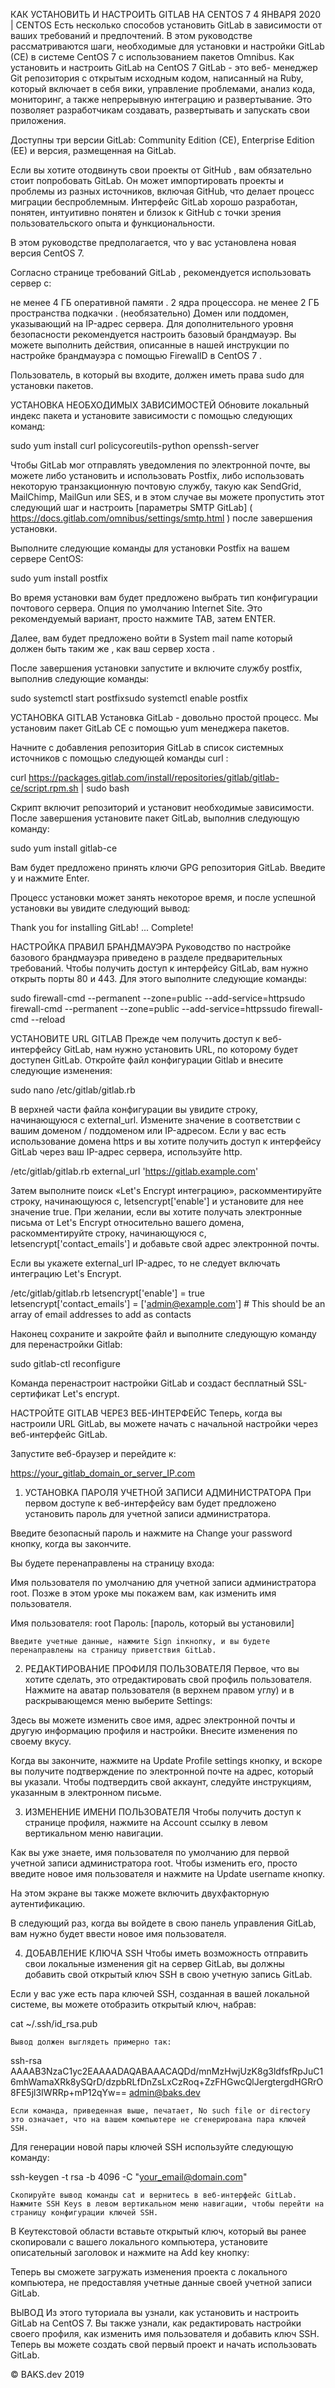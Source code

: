 КАК УСТАНОВИТЬ И НАСТРОИТЬ GITLAB НА CENTOS 7
 4 ЯНВАРЯ 2020 |  CENTOS
Есть несколько способов установить GitLab в зависимости от ваших требований и предпочтений. В этом руководстве рассматриваются шаги, необходимые для установки и настройки GitLab (CE) в системе CentOS 7 с использованием пакетов Omnibus.
Как установить и настроить GitLab на CentOS 7
GitLab - это веб- менеджер Git репозитория с открытым исходным кодом, написанный на Ruby, который включает в себя вики, управление проблемами, анализ кода, мониторинг, а также непрерывную интеграцию и развертывание. Это позволяет разработчикам создавать, развертывать и запускать свои приложения.

Доступны три версии GitLab: Community Edition (CE), Enterprise Edition (EE) и версия, размещенная на GitLab.

Если вы хотите отодвинуть свои проекты от GitHub , вам обязательно стоит попробовать GitLab. Он может импортировать проекты и проблемы из разных источников, включая GitHub, что делает процесс миграции беспроблемным. Интерфейс GitLab хорошо разработан, понятен, интуитивно понятен и близок к GitHub с точки зрения пользовательского опыта и функциональности.


В этом руководстве предполагается, что у вас установлена ​​новая версия CentOS 7.

Согласно странице требований GitLab , рекомендуется использовать сервер с:

не менее 4 ГБ оперативной памяти .
2 ядра процессора.
не менее 2 ГБ пространства подкачки .
(необязательно) Домен или поддомен, указывающий на IP-адрес сервера.
Для дополнительного уровня безопасности рекомендуется настроить базовый брандмауэр. Вы можете выполнить действия, описанные в нашей инструкции по настройке брандмауэра с помощью FirewallD в CentOS 7 .

Пользователь, в который вы входите, должен иметь права sudo для установки пакетов.


УСТАНОВКА НЕОБХОДИМЫХ ЗАВИСИМОСТЕЙ 
Обновите локальный индекс пакета и установите зависимости с помощью следующих команд:

sudo yum install curl policycoreutils-python openssh-server

   Чтобы GitLab мог отправлять уведомления по электронной почте, вы можете либо установить и использовать Postfix, либо использовать некоторую транзакционную почтовую службу, такую ​​как SendGrid, MailChimp, MailGun или SES, и в этом случае вы можете пропустить этот следующий шаг и настроить [параметры SMTP GitLab] ( https://docs.gitlab.com/omnibus/settings/smtp.html ) после завершения установки.

Выполните следующие команды для установки Postfix на вашем сервере CentOS:

sudo yum install postfix

   Во время установки вам будет предложено выбрать тип конфигурации почтового сервера. Опция по умолчанию Internet Site. Это рекомендуемый вариант, просто нажмите TAB, затем ENTER.

Далее, вам будет предложено войти в System mail name который должен быть таким же , как ваш сервер хоста .

После завершения установки запустите и включите службу postfix, выполнив следующие команды:

sudo systemctl start postfixsudo systemctl enable postfix

УСТАНОВКА GITLAB 
Установка GitLab - довольно простой процесс. Мы установим пакет GitLab CE с помощью yum менеджера пакетов.

Начните с добавления репозитория GitLab в список системных источников с помощью следующей команды curl :

curl https://packages.gitlab.com/install/repositories/gitlab/gitlab-ce/script.rpm.sh | sudo bash

Скрипт включит репозиторий и установит необходимые зависимости. После завершения установите пакет GitLab, выполнив следующую команду:

sudo yum install gitlab-ce

   Вам будет предложено принять ключи GPG репозитория GitLab. Введите y и нажмите Enter.

Процесс установки может занять некоторое время, и после успешной установки вы увидите следующий вывод:


Thank you for installing GitLab!
...
Complete!

НАСТРОЙКА ПРАВИЛ БРАНДМАУЭРА 
Руководство по настройке базового брандмауэра приведено в разделе предварительных требований. Чтобы получить доступ к интерфейсу GitLab, вам нужно открыть порты 80 и 443. Для этого выполните следующие команды:

sudo firewall-cmd --permanent --zone=public --add-service=httpsudo firewall-cmd --permanent --zone=public --add-service=httpssudo firewall-cmd --reload

УСТАНОВИТЕ URL GITLAB 
Прежде чем получить доступ к веб-интерфейсу GitLab, нам нужно установить URL, по которому будет доступен GitLab. Откройте файл конфигурации Gitlab и внесите следующие изменения:

sudo nano /etc/gitlab/gitlab.rb

   В верхней части файла конфигурации вы увидите строку, начинающуюся с external_url. Измените значение в соответствии с вашим доменом / поддоменом или IP-адресом. Если у вас есть использование домена https и вы хотите получить доступ к интерфейсу GitLab через ваш IP-адрес сервера, используйте http.

/etc/gitlab/gitlab.rb
external_url 'https://gitlab.example.com'

Затем выполните поиск «Let's Encrypt интеграцию», раскомментируйте строку, начинающуюся с, letsencrypt['enable'] и установите для нее значение true. При желании, если вы хотите получать электронные письма от Let's Encrypt относительно вашего домена, раскомментируйте строку, начинающуюся с, letsencrypt['contact_emails'] и добавьте свой адрес электронной почты.

Если вы укажете external_url IP-адрес, то не следует включать интеграцию Let's Encrypt.

/etc/gitlab/gitlab.rb
letsencrypt['enable'] = true
letsencrypt['contact_emails'] = ['admin@example.com'] # This should be an array of email addresses to add as contacts

Наконец сохраните и закройте файл и выполните следующую команду для перенастройки Gitlab:

sudo gitlab-ctl reconfigure

   Команда перенастроит настройки GitLab и создаст бесплатный SSL-сертификат Let's encrypt.

НАСТРОЙТЕ GITLAB ЧЕРЕЗ ВЕБ-ИНТЕРФЕЙС 
Теперь, когда вы настроили URL GitLab, вы можете начать с начальной настройки через веб-интерфейс GitLab.

Запустите веб-браузер и перейдите к:

https://your_gitlab_domain_or_server_IP.com

1. УСТАНОВКА ПАРОЛЯ УЧЕТНОЙ ЗАПИСИ АДМИНИСТРАТОРА 
При первом доступе к веб-интерфейсу вам будет предложено установить пароль для учетной записи администратора.


    

Введите безопасный пароль и нажмите на Change your password кнопку, когда вы закончите.

Вы будете перенаправлены на страницу входа:




Имя пользователя по умолчанию для учетной записи администратора root. Позже в этом уроке мы покажем вам, как изменить имя пользователя.

Имя пользователя: root
Пароль: [пароль, который вы установили]

    Введите учетные данные, нажмите Sign inкнопку, и вы будете перенаправлены на страницу приветствия GitLab.


    

2. РЕДАКТИРОВАНИЕ ПРОФИЛЯ ПОЛЬЗОВАТЕЛЯ 
Первое, что вы хотите сделать, это отредактировать свой профиль пользователя. Нажмите на аватар пользователя (в верхнем правом углу) и в раскрывающемся меню выберите Settings:


    

Здесь вы можете изменить свое имя, адрес электронной почты и другую информацию профиля и настройки. Внесите изменения по своему вкусу.


    

Когда вы закончите, нажмите на Update Profile settings кнопку, и вскоре вы получите подтверждение по электронной почте на адрес, который вы указали. Чтобы подтвердить свой аккаунт, следуйте инструкциям, указанным в электронном письме.


3. ИЗМЕНЕНИЕ ИМЕНИ ПОЛЬЗОВАТЕЛЯ 
Чтобы получить доступ к странице профиля, нажмите на Account ссылку в левом вертикальном меню навигации.

Как вы уже знаете, имя пользователя по умолчанию для первой учетной записи администратора root. Чтобы изменить его, просто введите новое имя пользователя и нажмите на Update username кнопку.


    

На этом экране вы также можете включить двухфакторную аутентификацию.

В следующий раз, когда вы войдете в свою панель управления GitLab, вам нужно будет ввести новое имя пользователя.


4. ДОБАВЛЕНИЕ КЛЮЧА SSH 
Чтобы иметь возможность отправить свои локальные изменения git на сервер GitLab, вы должны добавить свой открытый ключ SSH в свою учетную запись GitLab.

Если у вас уже есть пара ключей SSH, созданная в вашей локальной системе, вы можете отобразить открытый ключ, набрав:

cat ~/.ssh/id_rsa.pub

    Вывод должен выглядеть примерно так:

ssh-rsa AAAAB3NzaC1yc2EAAAADAQABAAACAQDd/mnMzHwjUzK8g3ldfsfRpJuC16mhWamaXRk8ySQrD/dzpbRLfDnZsLxCzRoq+ZzFHGwcQlJergtergdHGRrO8FE5jl3IWRRp+mP12qYw== admin@baks.dev

    Если команда, приведенная выше, печатает, No such file or directory это означает, что на вашем компьютере не сгенерирована пара ключей SSH.

Для генерации новой пары ключей SSH используйте следующую команду:

ssh-keygen -t rsa -b 4096 -C "your_email@domain.com"

    Скопируйте вывод команды cat и вернитесь в веб-интерфейс GitLab. Нажмите SSH Keys в левом вертикальном меню навигации, чтобы перейти на страницу конфигурации ключей SSH.

В Keyтекстовой области вставьте открытый ключ, который вы ранее скопировали с вашего локального компьютера, установите описательный заголовок и нажмите на Add key кнопку:


    

Теперь вы сможете загружать изменения проекта с локального компьютера, не предоставляя учетные данные своей учетной записи GitLab.


ВЫВОД 
Из этого туториала вы узнали, как установить и настроить GitLab на CentOS 7. Вы также узнали, как редактировать настройки своего профиля, как изменить имя пользователя и добавить ключ SSH. Теперь вы можете создать свой первый проект и начать использовать GitLab.


© BAKS.dev 2019

